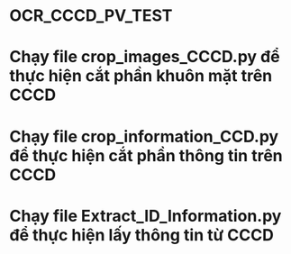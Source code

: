 ﻿# OCR_CCCD_PV_TEST

# Chạy file crop_images_CCCD.py để thực hiện cắt phần khuôn mặt trên CCCD
# Chạy file crop_information_CCD.py để thực hiện cắt phần thông tin trên CCCD
# Chạy file Extract_ID_Information.py để thực hiện lấy thông tin từ CCCD

